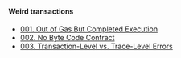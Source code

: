 #### Weird transactions

- [001. Out of Gas But Completed Execution](https://github.com/Great-Hill-Corporation/quickBlocks/blob/develop/docs/OSBEN/001.%20Out%20of%20Gas%20But%20Completed%20Execution.md)
- [002. No Byte Code Contract](https://github.com/Great-Hill-Corporation/quickBlocks/blob/develop/docs/OSBEN/002.%20No%20Byte%20Code%20Contract.md)
- [003. Transaction-Level vs. Trace-Level Errors](https://github.com/Great-Hill-Corporation/quickBlocks/blob/develop/docs/OSBEN/003.%20Transaction%20Level%20vs.%20Trace%20Level%20Errors.md)
